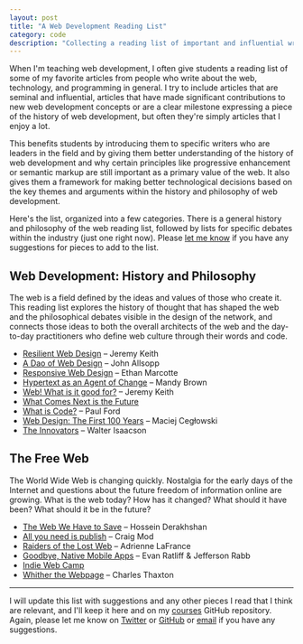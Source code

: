 ```yaml
---
layout: post
title: "A Web Development Reading List"
category: code
description: "Collecting a reading list of important and influential writing for web development students."
---
```


When I'm teaching web development, I often give students a reading list of some of my favorite articles from people who write about the web, technology, and programming in general. I try to include articles that are seminal and influential, articles that have made significant contributions to new web development concepts or are a clear milestone expressing a piece of the history of web development, but often they're simply articles that I enjoy a lot.

This benefits students by introducing them to specific writers who are leaders in the field and by giving them better understanding of the history of web development and why certain principles like progressive enhancement or semantic markup are still important as a primary value of the web. It also gives them a framework for making better technological decisions based on the key themes and arguments within the history and philosophy of web development.

Here's the list, organized into a few categories. There is a general history and philosophy of the web reading list, followed by lists for specific debates within the industry (just one right now). Please [let me know](http://twitter.com/kev_mcg) if you have any suggestions for pieces to add to the list.

## Web Development: History and Philosophy

The web is a field defined by the ideas and values of those who create it. This reading list explores the history of thought that has shaped the web and the philosophical debates visible in the design of the network, and connects those ideas to both the overall architects of the web and the day-to-day practitioners who define web culture through their words and code.

* [Resilient Web Design](http://resilientwebdesign.com) – Jeremy Keith
* [A Dao of Web Design](http://alistapart.com/article/dao) – John Allsopp
* [Responsive Web Design](http://alistapart.com/article/responsive-web-design) – Ethan Marcotte
* [Hypertext as an Agent of Change](http://aworkinglibrary.com/writing/hypertext-as-an-agent-of-change/) – Mandy Brown
* [Web! What is it good for?](https://adactio.com/journal/9016) – Jeremy Keith
* [What Comes Next is the Future](https://vimeo.com/177267839)
* [What is Code?](http://www.bloomberg.com/graphics/2015-paul-ford-what-is-code/) – Paul Ford
* [Web Design: The First 100 Years](http://idlewords.com/talks/web_design_first_100_years.htm) – Maciej Cegłowski
* [The Innovators](http://amzn.com/147670869X) – Walter Isaacson

## The Free Web

The World Wide Web is changing quickly. Nostalgia for the early days of the Internet and questions about the future freedom of information online are growing. What is the web today? How has it changed? What should it have been? What should it be in the future?

* [The Web We Have to Save](https://medium.com/matter/the-web-we-have-to-save-2eb1fe15a426#.bexhgx8wf) – Hossein Derakhshan
* [All you need is publish](https://medium.com/message/this-is-how-we-publish-b050172dcb05#.hrx99xcvr) – Craig Mod
* [Raiders of the Lost Web](http://www.theatlantic.com/technology/archive/2015/10/raiders-of-the-lost-web/409210/) – Adrienne LaFrance
* [Goodbye, Native Mobile Apps](https://atavistinsider.atavist.com/goodbye-native-mobile-apps/) – Evan Ratliff & Jefferson Rabb
* [Indie Web Camp](https://indiewebcamp.com/)
* [Whither the Webpage](https://theawl.com/how-does-it-look-d04fdd098b62#.5saxvsbay) – Charles Thaxton

---

I will update this list with suggestions and any other pieces I read that I think are relevant, and I'll keep it here and on my [courses](https://github.com/kmcgillivray/courses) GitHub repository. Again, please let me know on [Twitter](http://twitter.com/kev_mcg) or [GitHub](http://github.com/kmcgillivray) or [email](mailto:kevin@sandcastle.co) if you have any suggestions.
